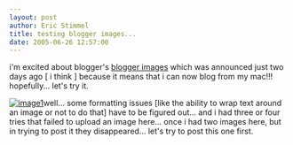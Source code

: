 ```yaml
---
layout: post
author: Eric Stimmel
title: testing blogger images...
date: 2005-06-26 12:57:00
--- 
```



i'm excited about blogger's [blogger images][] which was announced just two days ago [ i think ] because it means that i can now blog from my mac!!! hopefully... let's try it.

[![image1][]][1]well... some formatting issues [like the ability to wrap text around an image or not to do that] have to be figured out... and i had three or four tries that failed to upload an image here... once i had two images here, but in trying to post it they disappeared... let's try to post this one first.

  [blogger images]: http://help.blogger.com/bin/answer.py?answer=324
  [image1]: http://photos1.blogger.com/blogger/4154/232/320/Image0621.jpg
  [1]: http://photos1.blogger.com/blogger/4154/232/1600/Image0621.jpg

